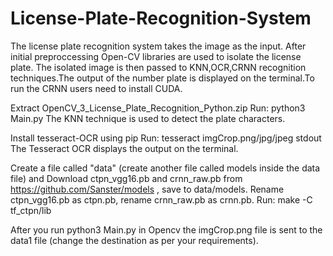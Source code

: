 # License-Plate-Recognition-System

The license plate recognition system takes the image as the input. After initial preproccessing Open-CV libraries are used to isolate the license plate. The isolated image is then passed to KNN,OCR,CRNN recognition techniques.The output of the number plate is displayed on the terminal.To run the CRNN users need to install CUDA.

Extract OpenCV_3_License_Plate_Recognition_Python.zip
Run: python3 Main.py The KNN technique is used to detect the plate characters.

Install tesseract-OCR using pip Run: tesseract imgCrop.png/jpg/jpeg stdout The Tesseract OCR displays the output on the terminal.

Create a file called "data" (create another file called models inside the data file) and Download ctpn_vgg16.pb and crnn_raw.pb from https://github.com/Sanster/models , save to data/models.
Rename ctpn_vgg16.pb as ctpn.pb, rename crnn_raw.pb as crnn.pb.
Run: make -C tf_ctpn/lib

After you run python3 Main.py in Opencv the imgCrop.png file is sent to the data1 file (change the destination as per your requirements).




